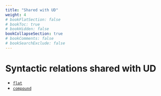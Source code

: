 ```yaml
---
title: "Shared with UD"
weight: 4
# bookFlatSection: false
# bookToc: true
# bookHidden: false
bookCollapseSection: true
# bookComments: false
# bookSearchExclude: false
---
```


# Syntactic relations shared with UD

 - [`flat`](flat/flat)
 - [`compound`](compound/compound)